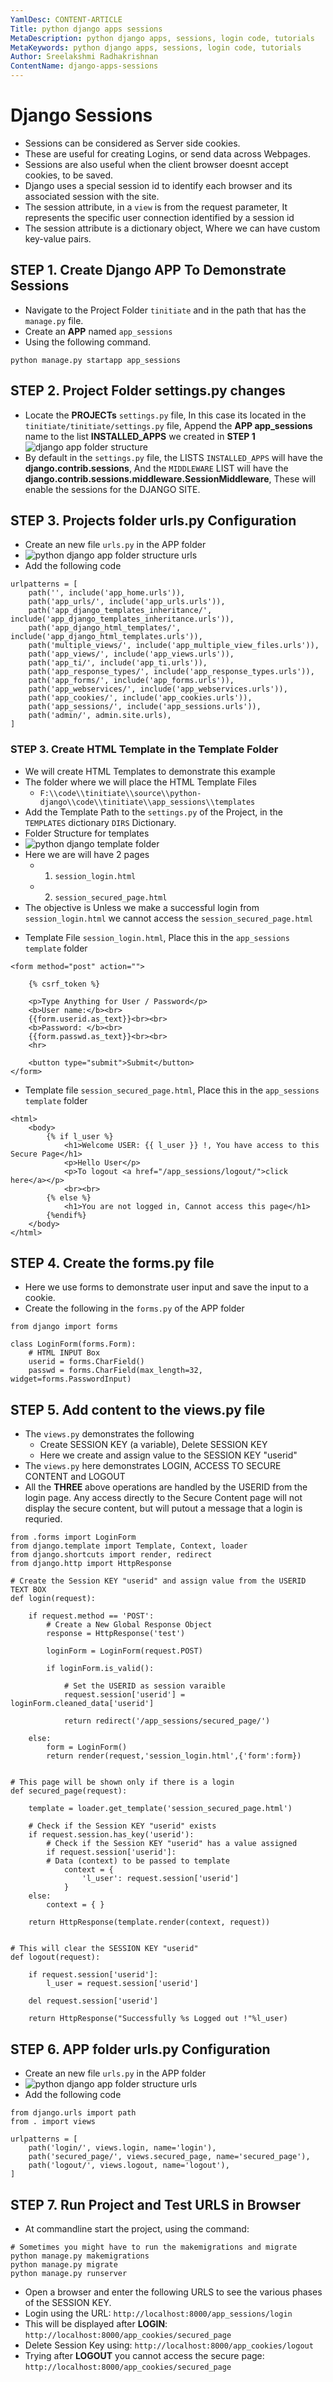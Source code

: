 ```yaml
---
YamlDesc: CONTENT-ARTICLE
Title: python django apps sessions
MetaDescription: python django apps, sessions, login code, tutorials
MetaKeywords: python django apps, sessions, login code, tutorials
Author: Sreelakshmi Radhakrishnan
ContentName: django-apps-sessions
---
```


# Django Sessions
* Sessions can be considered as Server side cookies.
* These are useful for creating Logins, or send data across Webpages.
* Sessions are also useful when the client browser doesnt accept cookies, 
  to be saved.
* Django uses a special session id to identify each browser and its associated 
  session with the site.
* The session attribute, in a `view` is from the request parameter, It represents the specific user connection
  identified by a session id
* The session attribute is a dictionary object, Where we can have custom 
  key-value pairs.

## STEP 1. Create Django APP To Demonstrate Sessions
* Navigate to the Project Folder `tinitiate` and in the path that has the 
  `manage.py` file.
* Create an **APP** named `app_sessions`
* Using the following command.
```
python manage.py startapp app_sessions
```

## STEP 2. Project Folder settings.py changes
* Locate the **PROJECTs** `settings.py` file, In this case its located in the 
  `tinitiate/tinitiate/settings.py` file, Append the **APP app_sessions** name to the 
  list **INSTALLED_APPS**  we created in **STEP 1**
![django app folder structure](django-app-folder-structure.png "django app folder structure")
* By default in the `settings.py` file, the LISTS `INSTALLED_APPS` will have the 
  **django.contrib.sessions**, And the `MIDDLEWARE` LIST will have the 
  **django.contrib.sessions.middleware.SessionMiddleware**, These will enable 
  the sessions for the DJANGO SITE.

## STEP 3. Projects folder urls.py Configuration
* Create an new file `urls.py` in the APP folder
* ![python django app folder structure urls](python-django-app-folder-structure-urls.png "python django app folder structure urls")
* Add the following code
```
urlpatterns = [
    path('', include('app_home.urls')),
    path('app_urls/', include('app_urls.urls')),
    path('app_django_templates_inheritance/', include('app_django_templates_inheritance.urls')),
    path('app_django_html_templates/', include('app_django_html_templates.urls')),
    path('multiple_views/', include('app_multiple_view_files.urls')),
    path('app_views/', include('app_views.urls')),
    path('app_ti/', include('app_ti.urls')),
    path('app_response_types/', include('app_response_types.urls')),
    path('app_forms/', include('app_forms.urls')),
    path('app_webservices/', include('app_webservices.urls')),
    path('app_cookies/', include('app_cookies.urls')),
    path('app_sessions/', include('app_sessions.urls')),
    path('admin/', admin.site.urls),
]
```

### STEP 3. Create HTML Template in the Template Folder
* We will create HTML Templates to demonstrate this example
* The folder where we will place the HTML Template Files
  * `F:\\code\\tinitiate\\source\\python-django\\code\\tinitiate\\app_sessions\\templates`
* Add the Template Path to the `settings.py` of the Project, in the `TEMPLATES` 
  dictionary `DIRS` Dictionary.
* Folder Structure for templates
* ![python django template folder](python-django-template-folder.png "python django template folder")
* Here we are will have 2 pages
  * 1. `session_login.html` 
  * 2. `session_secured_page.html`
* The objective is Unless we make a successful login from `session_login.html` we 
  cannot access the `session_secured_page.html`
>
* Template File `session_login.html`, Place this in the `app_sessions` `template` folder
```
<form method="post" action="">

    {% csrf_token %}

    <p>Type Anything for User / Password</p>
    <b>User name:</b><br>
    {{form.userid.as_text}}<br><br>
    <b>Password: </b><br>
    {{form.passwd.as_text}}<br><br>
    <hr>

    <button type="submit">Submit</button>
</form>
```
* Template file `session_secured_page.html`, Place this in the `app_sessions` `template` folder
```
<html>
    <body>
        {% if l_user %}
            <h1>Welcome USER: {{ l_user }} !, You have access to this Secure Page</h1>
            <p>Hello User</p>
            <p>To logout <a href="/app_sessions/logout/">click here</a></p>
            <br><br>
        {% else %}
            <h1>You are not logged in, Cannot access this page</h1>
        {%endif%}
    </body>
</html>
```

## STEP 4. Create the forms.py file
* Here we use forms to demonstrate user input and save the input to a cookie.
* Create the following in the `forms.py` of the APP folder
```
from django import forms

class LoginForm(forms.Form):
    # HTML INPUT Box
    userid = forms.CharField()
    passwd = forms.CharField(max_length=32, widget=forms.PasswordInput)
```

## STEP 5. Add content to the views.py file
* The `views.py` demonstrates the following
  * Create SESSION KEY (a variable), Delete SESSION KEY
  * Here we create and assign value to the SESSION KEY "userid"
* The `views.py` here demonstrates LOGIN, ACCESS TO SECURE CONTENT and LOGOUT
* All the **THREE** above operations are handled by the USERID from the 
  login page. Any access directly to the Secure Content page will not display 
  the secure content, but will putout a message that a login is requried.
```
from .forms import LoginForm
from django.template import Template, Context, loader
from django.shortcuts import render, redirect
from django.http import HttpResponse

# Create the Session KEY "userid" and assign value from the USERID TEXT BOX
def login(request):

    if request.method == 'POST':
        # Create a New Global Response Object
        response = HttpResponse('test')

        loginForm = LoginForm(request.POST)

        if loginForm.is_valid():

            # Set the USERID as session varaible
            request.session['userid'] = loginForm.cleaned_data['userid']

            return redirect('/app_sessions/secured_page/')

    else:
        form = LoginForm()
        return render(request,'session_login.html',{'form':form})


# This page will be shown only if there is a login
def secured_page(request):

    template = loader.get_template('session_secured_page.html')
    
    # Check if the Session KEY "userid" exists
    if request.session.has_key('userid'):
        # Check if the Session KEY "userid" has a value assigned
        if request.session['userid']:
        # Data (context) to be passed to template
            context = {
                'l_user': request.session['userid']
            }
    else:
        context = { }

    return HttpResponse(template.render(context, request))


# This will clear the SESSION KEY "userid"
def logout(request):

    if request.session['userid']:
        l_user = request.session['userid']

    del request.session['userid']

    return HttpResponse("Successfully %s Logged out !"%l_user)
```

## STEP 6. APP folder urls.py Configuration
* Create an new file `urls.py` in the APP folder
* ![python django app folder structure urls](python-django-app-folder-structure-urls.png "python django app folder structure urls")
* Add the following code
```
from django.urls import path
from . import views

urlpatterns = [
    path('login/', views.login, name='login'),
    path('secured_page/', views.secured_page, name='secured_page'),
    path('logout/', views.logout, name='logout'),
]
```

## STEP 7. Run Project and Test URLS in Browser
* At commandline start the project, using the command:
```
# Sometimes you might have to run the makemigrations and migrate
python manage.py makemigrations
python manage.py migrate
python manage.py runserver
```
* Open a browser and enter the following URLS to see the various phases 
  of the SESSION KEY.
* Login using the URL:  `http://localhost:8000/app_sessions/login`
* This will be displayed after **LOGIN**: `http://localhost:8000/app_cookies/secured_page`
* Delete Session Key using: `http://localhost:8000/app_cookies/logout`
* Trying after **LOGOUT** you cannot access the secure page: `http://localhost:8000/app_cookies/secured_page`
